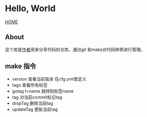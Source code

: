 # Hello, World

[HOME](https://github.com/veypi/demo)



## About

这个库是[作者](https://veypi.com)用来分享代码的仓库，通过git 和make对代码样例进行管理。



## make 指令

- version 查看当前版本 在cfg.yml里定义
- tags 查看所有标签
- gotag t=name 跳转到标签name
- tag 对当前commit标记tag
- dropTag 删除当前tag
- updateTag 更新当前tag
